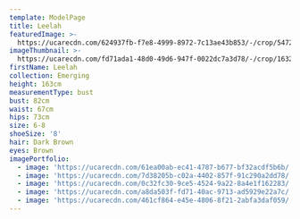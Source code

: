 ```yaml
---
template: ModelPage
title: Leelah
featuredImage: >-
  https://ucarecdn.com/624937fb-f7e8-4999-8972-7c13ae43b853/-/crop/5472x2655/0,0/-/preview/
imageThumbnail: >-
  https://ucarecdn.com/fd71ada1-48d0-49d6-947f-0022dc7a3d78/-/crop/1632x2237/0,0/-/preview/
firstName: Leelah
collection: Emerging
height: 163cm
measurementType: bust
bust: 82cm
waist: 67cm
hips: 73cm
size: 6-8
shoeSize: '8'
hair: Dark Brown
eyes: Brown
imagePortfolio:
  - image: 'https://ucarecdn.com/61ea00ab-ec41-4787-b677-bf32acdf5b6b/'
  - image: 'https://ucarecdn.com/7d38205b-c02a-4402-857f-91c290a2dd78/'
  - image: 'https://ucarecdn.com/0c32fc30-9ce5-4524-9a22-8a4e1f162283/'
  - image: 'https://ucarecdn.com/a8da503f-fd71-40ac-9713-ad5929e22a7c/'
  - image: 'https://ucarecdn.com/461cf864-e45e-4806-8f21-2abfa3daf059/'
---
```


